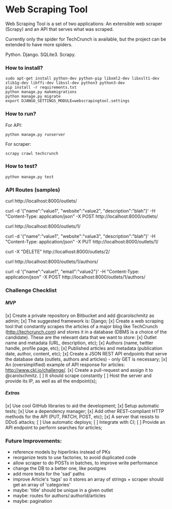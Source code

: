 # Web Scraping Tool #

Web Scraping Tool is a set of two applications: An extensible web scraper (Scrapy) and an API that serves what was scraped.

Currently only the spider for TechCrunch is available, but the project can be extended to have more spiders.

Python. Django. SQLite3. Scrapy.

### How to install? ###

```
sudo apt-get install python-dev python-pip libxml2-dev libxslt1-dev zlib1g-dev libffi-dev libssl-dev python3 python3-dev
pip install -r requirements.txt
python manage.py makemigrations
python manage.py migrate
export DJANGO_SETTINGS_MODULE=webscrapingtool.settings
```

### How to run? ###

For API:
```
python manage.py runserver
```

For scraper:
```
scrapy crawl techcrunch
```

### How to test? ###

```
python manage.py test
```

### API Routes (samples) ###

curl http://localhost:8000/outlets/

curl -d '{"name":"value1", "website":"value2", "description":"blah"}' -H "Content-Type: application/json" -X POST http://localhost:8000/outlets/

curl http://localhost:8000/outlets/1/

curl -d '{"name":"value1", "website":"value3", "description":"blah"}' -H "Content-Type: application/json" -X PUT http://localhost:8000/outlets/1/

curl -X "DELETE" http://localhost:8000/outlets/2/

curl http://localhost:8000/outlets/1/authors/

curl -d '{"name":"value1", "email":"value2"}' -H "Content-Type: application/json" -X POST http://localhost:8000/outlets/1/authors/

### Challenge Checklist

##### MVP
[x] Create a private repository on Bitbucket and add @carolschmitz as admin;
[x] The suggested framework is: Django;
[x] Create a web scraping tool that constantly scrapes the articles of a major blog like TechCrunch (http://techcrunch.com) and stores it in a database (DBMS is a choice of the candidate). These are the relevant data that we want to store:
    [x] Outlet name and metadata (URL, description, etc);
    [x] Authors (name, twitter handle, profile page, etc);
    [x] Published articles and metadata (publication date, author, content, etc);
[x] Create a JSON REST API endpoints that serve the database data (outlets, authors and articles) - only GET is necessary;
[x] An (oversimplified) example of API response for articles: http://www.ckl.io/challenge/.
[x] Create a pull-request and assign it to @carolschmitz.
[ ] It should scrape constantly
[ ] Host the server and provide its IP, as well as all the endpoint(s);

##### Extras
[x] Use cool GitHub libraries to aid the development;
[x] Setup automatic tests;
[x] Use a dependency manager;
[x] Add other REST-compliant HTTP methods for the API (PUT, PATCH, POST, etc);
[x] A server that resists to DDoS attacks;
[ ] Use automatic deploys;
[ ] Integrate with CI;
[ ] Provide an API endpoint to perform searches for articles;

### Future Improvements:
- reference models by hiperlinks instead of PKs
- reorganize tests to use factories, to avoid duplicated code
- allow scraper to do POSTs in batches, to improve write performance
- change the DB to a better one, like postgres
- add more tests for the 'sad' paths
- improve Article's 'tags' so it stores an array of strings + scraper should get an array of 'categories'
- maybe: 'title' should be unique in a given outlet
- maybe: routes for authors/:authorId/articles
- maybe: pagination